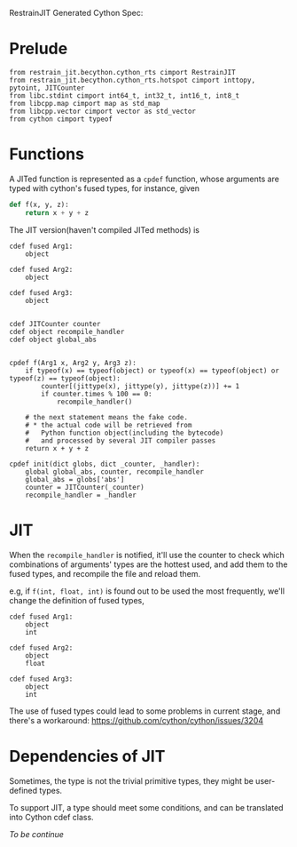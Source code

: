 RestrainJIT Generated Cython Spec:


# Prelude

```cython
from restrain_jit.becython.cython_rts cimport RestrainJIT
from restrain_jit.becython.cython_rts.hotspot cimport inttopy, pytoint, JITCounter
from libc.stdint cimport int64_t, int32_t, int16_t, int8_t
from libcpp.map cimport map as std_map
from libcpp.vector cimport vector as std_vector
from cython cimport typeof
```


# Functions

A JITed function is represented as a `cpdef` function, whose arguments are typed with cython's fused types,
for instance, given

```python
def f(x, y, z):
    return x + y + z
```

The JIT version(haven't compiled JITed methods) is
```
cdef fused Arg1:
    object

cdef fused Arg2:
    object

cdef fused Arg3:
    object


cdef JITCounter counter
cdef object recompile_handler
cdef object global_abs


cpdef f(Arg1 x, Arg2 y, Arg3 z):
    if typeof(x) == typeof(object) or typeof(x) == typeof(object) or typeof(z) == typeof(object):
        counter[(jittype(x), jittype(y), jittype(z))] += 1
        if counter.times % 100 == 0:
            recompile_handler()

    # the next statement means the fake code.
    # * the actual code will be retrieved from
    #   Python function object(including the bytecode)
    #   and processed by several JIT compiler passes
    return x + y + z

cpdef init(dict globs, dict _counter, _handler):
    global global_abs, counter, recompile_handler
    global_abs = globs['abs']
    counter = JITCounter(_counter)
    recompile_handler = _handler
```

# JIT

When the `recompile_handler` is notified, it'll use the counter to
check which combinations of arguments' types are the hottest used,
and add them to the fused types, and recompile the file and reload them.


e.g, if `f(int, float, int)` is found out to be used the most frequently,
we'll change the definition of fused types,

```
cdef fused Arg1:
    object
    int

cdef fused Arg2:
    object
    float

cdef fused Arg3:
    object
    int
```

The use of fused types could lead to some problems in current stage,
and there's a workaround: https://github.com/cython/cython/issues/3204


# Dependencies of JIT

Sometimes, the type is not the trivial primitive types,
they might be user-defined types.

To support JIT, a type should meet some conditions, and can be translated
into Cython cdef class.

*To be continue*
